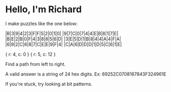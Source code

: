 # Hello, I'm Richard

I make puzzles like the one below:

|B|3|9|4|2|3|F|F|5|2|0|1|0|
|9|7|C|0|7|4|4|E|B|8|1|7|E|
|B|E|2|B|0|F|4|3|8|8|5|6|D|
|3|E|5|D|1|B|8|4|4|A|4|F|A|
|6|9|2|C|6|8|7|C|E|E|9|F|4|
|C|A|6|D|D|D|1|D|5|C|6|1|E|

{ r: 4, c: 0 }
{ r: 5, c: 12 }

Find a path from left to right. 

A valid answer is a string of 24 hex digits. Ex: 69252C0708167843F324961E

If you're stuck, try looking at bit patterns.
